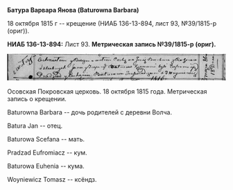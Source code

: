 **Батура Варвара Янова (Baturowna Barbara)**

18 октября 1815 г -- крещение (НИАБ 136-13-894, лист 93, №39/1815-р
(ориг)).

**НИАБ 136-13-894:** Лист 93. **Метрическая запись №39/1815-р (ориг).**

![](./media/3be876de8e757e20de2b29234756ebd0b1b003f9.png)

Осовская Покровская церковь. 18 октября 1815 года. Метрическая запись о
крещении.

Baturowna Barbara -- дочь родителей с деревни Волча.

Batura Jan -- отец.

Baturowa Scefana -- мать.

Pradzad Eufromiacz -- кум.

Baturowa Euhenia -- кума.

Woyniewicz Tomasz -- ксёндз.
